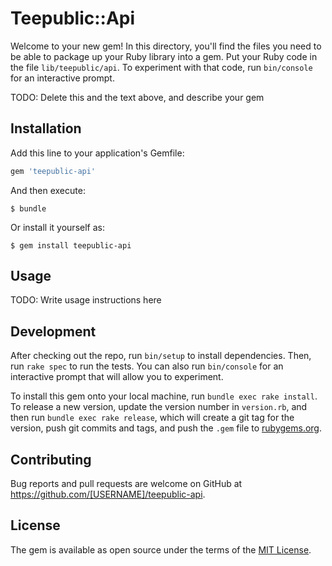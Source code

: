 # Teepublic::Api

Welcome to your new gem! In this directory, you'll find the files you need to be able to package up your Ruby library into a gem. Put your Ruby code in the file `lib/teepublic/api`. To experiment with that code, run `bin/console` for an interactive prompt.

TODO: Delete this and the text above, and describe your gem

## Installation

Add this line to your application's Gemfile:

```ruby
gem 'teepublic-api'
```

And then execute:

    $ bundle

Or install it yourself as:

    $ gem install teepublic-api

## Usage

TODO: Write usage instructions here

## Development

After checking out the repo, run `bin/setup` to install dependencies. Then, run `rake spec` to run the tests. You can also run `bin/console` for an interactive prompt that will allow you to experiment.

To install this gem onto your local machine, run `bundle exec rake install`. To release a new version, update the version number in `version.rb`, and then run `bundle exec rake release`, which will create a git tag for the version, push git commits and tags, and push the `.gem` file to [rubygems.org](https://rubygems.org).

## Contributing

Bug reports and pull requests are welcome on GitHub at https://github.com/[USERNAME]/teepublic-api.


## License

The gem is available as open source under the terms of the [MIT License](http://opensource.org/licenses/MIT).

